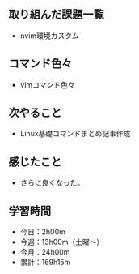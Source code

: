  ## 取り組んだ課題一覧
- nvim環境カスタム
## コマンド色々
- vimコマンド色々
## 次やること
- Linux基礎コマンドまとめ記事作成
## 感じたこと
- さらに良くなった。
## 学習時間
- 今日：2h00m
- 今週：13h00m（土曜〜）
- 今月：24h00m
- 累計：169h15m
